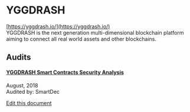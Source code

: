 
# YGGDRASH
  
[https://yggdrash.io/](https://yggdrash.io/)<br>
YGGDRASH is the next generation multi-dimensional blockchain platform aiming to connect all real world assets and other blockchains.


## Audits



#### [YGGDRASH Smart Contracts Security Analysis](https://blog.smartdec.net/yggdrash-smart-contracts-security-analysis-4bd745b9aaf7)

August, 2018<br>
Audited by: SmartDec<br>

      

  





[Edit this document](https://github.com/ConsenSys/blockchainSecurityDB/blob/master/projects/yggdrash.json)